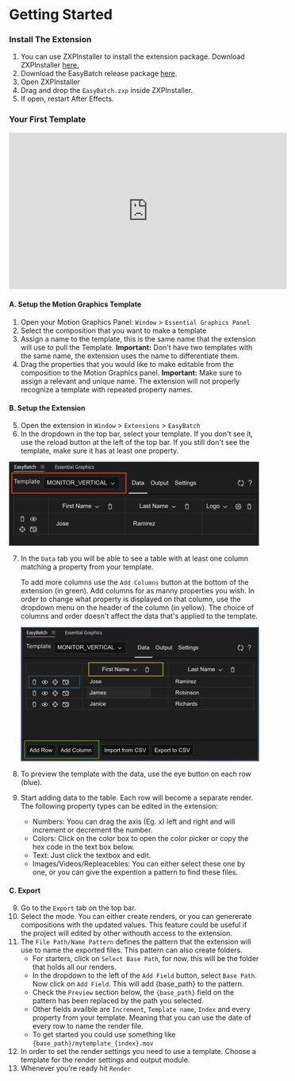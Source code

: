 # Getting Started

### Install The Extension

1. You can use ZXPInstaller to install the extension package. Download ZXPInstaller [here.](https://zxpinstaller.com/)
2. Download the EasyBatch release package [here](https://github.com/gabriel-ar/Ae-EasyBatch/releases).
3. Open ZXPInstaller
4. Drag and drop the `EasyBatch.zxp` inside ZXPInstaller.
5. If open, restart After Effects.

### Your First Template

<iframe width="560" height="315" src="https://www.youtube.com/embed/RliiWGdY_nU?si=5xt8QpTTe-ZrVhAY" title="YouTube video player" frameborder="0" allow="accelerometer; autoplay; clipboard-write; encrypted-media; gyroscope; picture-in-picture; web-share" referrerpolicy="strict-origin-when-cross-origin" allowfullscreen></iframe>

#### A. Setup the Motion Graphics Template
1. Open your Motion Graphics Panel: `Window` > `Essential Graphics Panel`
2. Select the composition that you want to make a template
3. Assign a name to the template, this is the same name that the extension will use to pull the Template. **Important:** Don't have two templates with the same name, the extension uses the name to differentiate them.
4. Drag the properties that you would like to make editable from the composition to the Motion Graphics panel. **Important:** Make sure to assign a relevant and unique name. The extension will not properly recognize a template with repeated property names.

#### B. Setup the Extension
5. Open the extension in `Window` > `Extensions` > `EasyBatch`
6. In the dropdown in the top bar, select your template. If you don't see it, use the reload button at the left of the top bar. If you still don't see the template, make sure it has at least one property.

![Screenshot of the template selection dropdown](assets/ss_top_bar_hl_select.png)


7. In the `Data` tab you will be able to see a table with at least one column matching a property from your template. 

    To add more columns use the `Add Columns` button at the bottom of the extension (in green). Add columns for as manny properties you wish. In order to change what property is displayed on that column, use the dropdown menu on the header of the column (in yellow). The choice of columns and order doesn't affect the data that's applied to the template.

    ![Screenshot of the template selection dropdown](assets/ss_data_tab.png)

8. To preview the template with the data, use the eye button on each row (blue).

9. Start adding data to the table. Each row will become a separate render. The following property types can be edited in the extension:
    - Numbers: Yoou can drag the axis (Eg. x) left and right and will increment or decrement the number.
    - Colors: Click on the color box to open the color picker or copy the hex code in the text box below.
    - Text: Just click the textbox and edit.
    - Images/Videos/Repleacebles: You can either select these one by one, or you can give the expention a pattern to find these files.

#### C. Export
9. Go to the `Export` tab on the    top bar.
10. Select the mode. You can either create renders, or you can genererate compositions with the updated values. This feature could be useful if the project will edited by other withouth access to the extension.
11. The `File Path/Name Pattern` defines the pattern that the extension will use to name the exported files. This pattern can also create folders.
    - For starters, click on `Select Base Path`, for now, this will be the folder that holds all our renders.
    - In the dropdown to the left of the `Add Field` button, select `Base Path`. Now click on `Add Field`. This will add {base_path} to the pattern.
    - Check the `Preview` section below, the `{base_path}` field on the pattern has been replaced by the path you selected.
    - Other fields availble are `Increment`, `Template name`, `Index` and every property from your template. Meaning that you can use the date of every row to name the render file.
    - To get started you could use something like `{base_path}/mytemplate_{index}.mov`
12. In order to set the render settings you need to use a template. Choose a template for the render settings and output module.
13. Whenever you're ready hit `Render`

